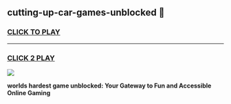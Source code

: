 
## cutting-up-car-games-unblocked 👋
<h3>
<a href="https://premium.freeplayer.one?title=cutting-up-car-games-unblocked&ref=14F">CLICK TO PLAY</a></h3>
<hr>

<h3>
<a href="https://premium.freeplayer.one?title=cutting-up-car-games-unblocked&ref=14F">CLICK 2 PLAY</a>
  
</h3>

<a href="https://premium.freeplayer.one?title=cutting-up-car-games-unblocked&ref=12F/"><img src="https://clearcache.store/games.png"></a>


**worlds hardest game unblocked: Your Gateway to Fun and Accessible Online Gaming**
